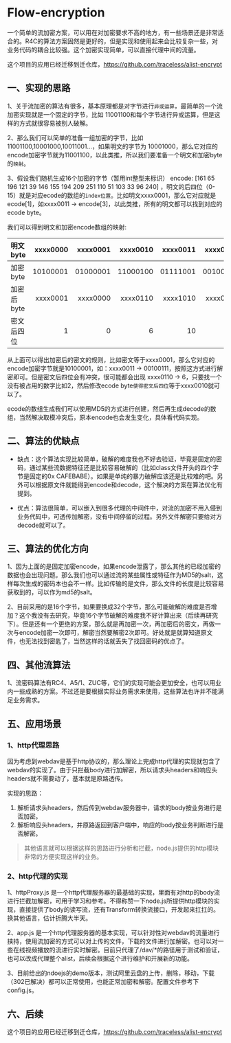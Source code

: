 # Flow-encryption
一个简单的流加密方案，可以用在对加密要求不高的地方，有一些场景还是非常适合的。R4C的算法方案固然是更好的，但是实现和使用起来会比较复杂一些，对业务代码的耦合比较强。这个加密实现简单，可以直接代理中间的流量。

这个项目的应用已经迁移到迁仓库，https://github.com/traceless/alist-encrypt 

## 一、实现的思路

1、关于流加密的算法有很多，基本原理都是对字节进行`异或运算`，最简单的一个流加密实现就是一个固定的字节，比如 11001100和每个字节进行异或运算，但是这样的方式就很容易被别人破解。

2、那么我们可以简单的准备一组加密的字节，比如11001100,10001000,10011001...，如果明文的字节为 10001000，那么它对应的encode加密字节就为11001100，以此类推，所以我们要准备一个明文和加密byte的`映射`。

3、假设我们随机生成16个加密的字节（暂用int整型来标识） encode:  [161 65 196 121 39 146 155 194 209 251 110 51 103 33 96 240] ，明文的后四位（0-15）就是对应ecode的数组的`index位置`。比如明文xxxx0001，那么它对应就是 ecode[1]，如xxxx0011 -> encode[3]，以此类推，所有的明文都可以找到对应的ecode byte。

我们可以得到明文和加密encode数组的映射:

| 明文 byte | xxxx0000 | xxxx0001 |xxxx0010 | xxxx0011 |xxxx0100 | ... |
| :-----| ----: | ----: |----: | ----: |----: | ----: |
| 加密 byte | 10100001 | 01000001 |11000100 | 01111001 |00100111 | ... |
| 加密后 byte | xxxx0001 | xxxx0000 |xxxx0110 | xxxx1010 |xxxx0011 | ... |
| 密文后四位 | 1 | 0 |6 | 10 |3 | ... |

从上面可以得出加密后的密文的规则，比如密文等于xxxx0001，那么它对应的encode加密字节就是10100001，如：xxxx0011 -> 00100111，按照这方式进行解密即可。但是密文后四位会有冲突，很可能都会出现 xxxx0110 -> 6，只要找一个没有被占用的数字比如2，然后修改ecode byte`使得密文后四位`等于xxxx0010就可以了。

ecode的数组生成我们可以使用MD5的方式进行创建，然后再生成decode的数组，当然解决取模冲突后，原本encode也会发生变化，具体看代码实现。

## 二、算法的优缺点

- 缺点：这个算法实现比较简单，破解的难度我也不好去验证，毕竟是固定的密码，通过某些流数据特征还是比较容易破解的（比如class文件开头的四个字节是固定的0x CAFEBABE）。如果是单纯的暴力破解应该还是比较难的吧。另外可以根据原文件就能得到encode和decode，这个解决的方案在算法优化有提到。

- 优点：算法很简单，可以嵌入到很多代理的中间件中，对流的加密不用入侵到业务代码中，可透传加解密，没有中间停留的过程。另外文件解密只要给对方decode就可以了。

## 三、算法的优化方向

1、因为上面的是固定加密encode，如果encode泄露了，那么其他的已经加密的数据也会出现问题。那么我们也可以通过流的某些属性或特征作为MD5的salt，这样每次生成的密码本也会不一样。比如传输的是文件，那么文件的长度是比较容易获取到的，可以作为md5的salt。

2、目前采用的是16个字节，如果要换成32个字节，那么可能破解的难度是否增加？这个我没有去研究，毕竟16个字节破解的难度我不好计算出来（后续再研究下）。但是还有一个更绝的方案，那么就是再加密一次，再加密后的密文，再做一次与encode加密一次即可，解密当然要解密2次即可。好处就是就算知道原文件，也无法找到密匙了，当然这样的话就丢失了找回密码的优点了。


## 四、其他流算法
1、流密码算法有RC4、A5/1、ZUC等，它们的实现可能会更加安全，也可以用业内一些成熟的方案。不过还是要根据实际业务需求来使用，这些算法也许并不能满足业务需求。


## 五、应用场景

### 1、http代理思路
因为考虑到webdav是基于http协议的，那么理论上完成http代理的实现就包含了webdav的实现了。由于只拦截body进行加解密，所以请求头headers和响应头headers就不需要动了，基本就是原路透传。

实现的思路：
1. 解析请求头headers，然后传到webdav服务器中，请求的body按业务进行是否加密。
2. 解析响应头headers，并原路返回到客户端中，响应的body按业务判断进行是否解密。

> 其他语言就可以根据这样的思路进行分析和拦截，node.js提供的http模块非常的方便实现这样的业务。

### 2、http代理的实现
1、httpProxy.js 是一个http代理服务器的最基础的实现，里面有对http的body流进行拦截加解密，可用于学习和参考。不得称赞一下node.js所提供http模块的实现，直接提供了body的读写流，还有Transform转换流接口，开发起来扛扛的。换其他语言，估计折腾大半天。

2、app.js 是一个http代理服务器的基本实现，可以针对性对webdav的流量进行挟持，使用流加密的方式可以对上传的文件，下载的文件进行加解密。也可以对一些在线视频播放的流进行实时解密。目前只代理了/dav/*的路径用于测试和验证，也可以改成代理整个alist，后续会根据这个进行维护和开展新的功能。

3、目前给出的ndoejs的demo版本，测试阿里云盘的上传，删除，移动，下载（302已解决）都可以正常使用，也能正常加密和解密。配置文件参考下config.js。


## 六、后续

这个项目的应用已经迁移到迁仓库，https://github.com/traceless/alist-encrypt 
